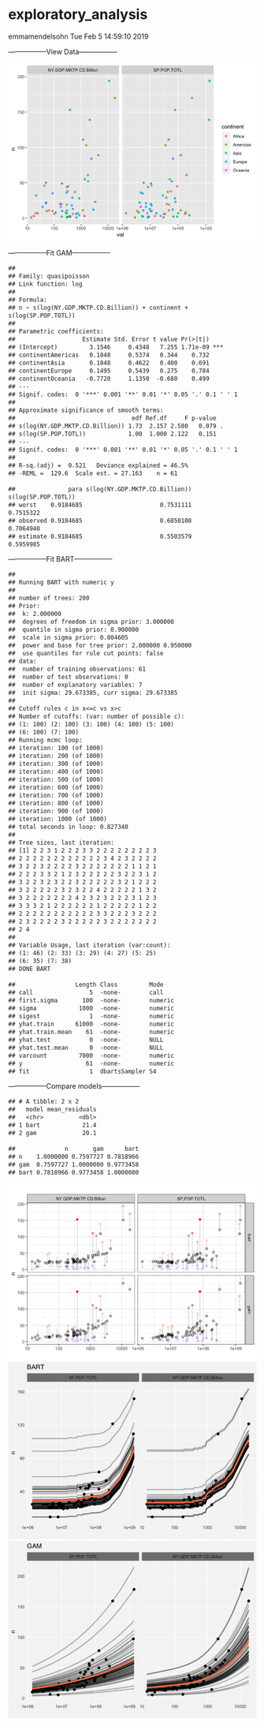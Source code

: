 exploratory\_analysis
================
emmamendelsohn
Tue Feb 5 14:59:10 2019

—————–View Data—————–

![](01-country-analysis_files/figure-gfm/r%20plots-1.png)<!-- -->

—————–Fit GAM—————–

    ## 
    ## Family: quasipoisson 
    ## Link function: log 
    ## 
    ## Formula:
    ## n ~ s(log(NY.GDP.MKTP.CD.Billion)) + continent + s(log(SP.POP.TOTL))
    ## 
    ## Parametric coefficients:
    ##                   Estimate Std. Error t value Pr(>|t|)    
    ## (Intercept)         3.1546     0.4348   7.255 1.71e-09 ***
    ## continentAmericas   0.1848     0.5374   0.344    0.732    
    ## continentAsia       0.1848     0.4622   0.400    0.691    
    ## continentEurope     0.1495     0.5439   0.275    0.784    
    ## continentOceania   -0.7720     1.1350  -0.680    0.499    
    ## ---
    ## Signif. codes:  0 '***' 0.001 '**' 0.01 '*' 0.05 '.' 0.1 ' ' 1
    ## 
    ## Approximate significance of smooth terms:
    ##                                 edf Ref.df     F p-value  
    ## s(log(NY.GDP.MKTP.CD.Billion)) 1.73  2.157 2.580   0.079 .
    ## s(log(SP.POP.TOTL))            1.00  1.000 2.122   0.151  
    ## ---
    ## Signif. codes:  0 '***' 0.001 '**' 0.01 '*' 0.05 '.' 0.1 ' ' 1
    ## 
    ## R-sq.(adj) =  0.521   Deviance explained = 46.5%
    ## -REML =  129.6  Scale est. = 27.163    n = 61

    ##               para s(log(NY.GDP.MKTP.CD.Billion)) s(log(SP.POP.TOTL))
    ## worst    0.9184685                      0.7531111           0.7515322
    ## observed 0.9184685                      0.6850108           0.7064940
    ## estimate 0.9184685                      0.5503579           0.5959985

—————–Fit BART—————–

    ## 
    ## Running BART with numeric y
    ## 
    ## number of trees: 200
    ## Prior:
    ##  k: 2.000000
    ##  degrees of freedom in sigma prior: 3.000000
    ##  quantile in sigma prior: 0.900000
    ##  scale in sigma prior: 0.004605
    ##  power and base for tree prior: 2.000000 0.950000
    ##  use quantiles for rule cut points: false
    ## data:
    ##  number of training observations: 61
    ##  number of test observations: 0
    ##  number of explanatory variables: 7
    ##  init sigma: 29.673385, curr sigma: 29.673385
    ## 
    ## Cutoff rules c in x<=c vs x>c
    ## Number of cutoffs: (var: number of possible c):
    ## (1: 100) (2: 100) (3: 100) (4: 100) (5: 100) 
    ## (6: 100) (7: 100) 
    ## Running mcmc loop:
    ## iteration: 100 (of 1000)
    ## iteration: 200 (of 1000)
    ## iteration: 300 (of 1000)
    ## iteration: 400 (of 1000)
    ## iteration: 500 (of 1000)
    ## iteration: 600 (of 1000)
    ## iteration: 700 (of 1000)
    ## iteration: 800 (of 1000)
    ## iteration: 900 (of 1000)
    ## iteration: 1000 (of 1000)
    ## total seconds in loop: 0.827340
    ## 
    ## Tree sizes, last iteration:
    ## [1] 2 2 3 1 2 2 2 3 3 2 2 2 2 2 2 2 2 3 
    ## 2 2 2 2 2 2 2 2 2 2 2 2 3 4 2 3 2 2 2 2 
    ## 3 2 2 3 2 2 2 2 3 2 2 2 2 2 2 2 1 1 2 1 
    ## 2 2 2 3 3 2 1 2 3 2 2 2 2 2 3 2 2 3 1 2 
    ## 3 2 2 3 2 3 2 2 3 2 2 2 2 2 3 2 1 2 2 2 
    ## 3 2 2 2 2 2 3 2 3 2 2 4 2 2 2 2 2 1 3 2 
    ## 3 2 2 2 2 2 2 2 4 2 3 2 3 2 2 2 3 1 2 3 
    ## 3 3 3 2 1 2 2 2 2 2 2 1 2 2 2 2 2 1 2 2 
    ## 2 2 2 2 2 2 2 2 2 2 2 3 3 2 2 2 3 2 2 2 
    ## 2 3 2 2 2 2 3 2 2 2 2 2 3 2 2 2 2 2 2 2 
    ## 2 4 
    ## 
    ## Variable Usage, last iteration (var:count):
    ## (1: 46) (2: 33) (3: 29) (4: 27) (5: 25) 
    ## (6: 35) (7: 38) 
    ## DONE BART

    ##                 Length Class         Mode   
    ## call                5  -none-        call   
    ## first.sigma       100  -none-        numeric
    ## sigma            1000  -none-        numeric
    ## sigest              1  -none-        numeric
    ## yhat.train      61000  -none-        numeric
    ## yhat.train.mean    61  -none-        numeric
    ## yhat.test           0  -none-        NULL   
    ## yhat.test.mean      0  -none-        NULL   
    ## varcount         7000  -none-        numeric
    ## y                  61  -none-        numeric
    ## fit                 1  dbartsSampler S4

—————–Compare models—————–

    ## # A tibble: 2 x 2
    ##   model mean_residuals
    ##   <chr>          <dbl>
    ## 1 bart            21.4
    ## 2 gam             20.1

    ##              n       gam      bart
    ## n    1.0000000 0.7597727 0.7818966
    ## gam  0.7597727 1.0000000 0.9773458
    ## bart 0.7818966 0.9773458 1.0000000

![](01-country-analysis_files/figure-gfm/r%20mod-comp-1.png)<!-- -->![](01-country-analysis_files/figure-gfm/r%20mod-comp-2.png)<!-- -->![](01-country-analysis_files/figure-gfm/r%20mod-comp-3.png)<!-- -->
